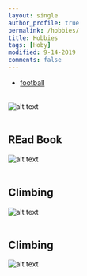 ```yaml
---
layout: single
author_profile: true
permalink: /hobbies/
title: Hobbies
tags: [Hoby]
modified: 9-14-2019
comments: false
---
```

* [football](https://ro.pinterest.com/ivladoi/fotball/)
<br></br>

![alt text]({{amirrezavishteh.github.io}}/assets/images/byer.jpg "hobbies")
<br></br>
<h2> REad Book</h2>

![alt text]({{amirrezavishteh.github.io}}/assets/images/book.jpg "hobbies")
<br></br>
<h2> Climbing </h2>

![alt text]({{amirrezavishteh.github.io}}/assets/images/mountain.jpg "hobbies")
<br></br>
<h2> Climbing</h2>

![alt text]({{amirrezavishteh.github.io}}/assets/images/m2.jpg "hobbies")
